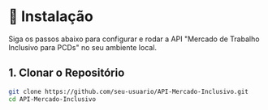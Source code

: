 # 🚀 Instalação

Siga os passos abaixo para configurar e rodar a API "Mercado de Trabalho Inclusivo para PCDs" no seu ambiente local.

## 1. Clonar o Repositório

```bash
git clone https://github.com/seu-usuario/API-Mercado-Inclusivo.git
cd API-Mercado-Inclusivo


